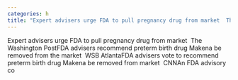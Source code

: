 ```yaml
---
categories: h
title: "Expert advisers urge FDA to pull pregnancy drug from market  The Washington Post"
---
```

Expert advisers urge FDA to pull pregnancy drug from market&nbsp;&nbsp;The Washington PostFDA advisers recommend preterm birth drug Makena be removed from the market&nbsp;&nbsp;WSB AtlantaFDA advisers vote to recommend preterm birth drug Makena be removed from market&nbsp;&nbsp;CNNAn FDA advisory co
